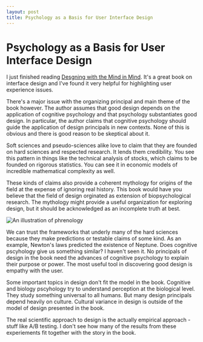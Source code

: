 ```yaml
---
layout: post
title: Psychology as a Basis for User Interface Design
---
```


# Psychology as a Basis for User Interface Design

I just finished reading [Desgning with the Mind in Mind](http://www.amazon.com/Designing-Mind-Simple-Understanding-Interface/dp/012375030X). It's a great book on interface design and I've found it very helpful for highlighting user experience issues. 

There's a major issue with the organizing principal and main theme of the book however. The author assumes that good design depends on the application of cognitive psychology and that psychology substantiates good design. In particular, the author claims that cognitive psychology should guide the application of design principals in new contexts. None of this is obvious and there is good reason to be skeptical about it.

Soft sciences and pseudo-sciences alike love to claim that they are founded on hard sciences and respected research. It lends them credibility. You see this pattern in things like the technical analysis of stocks, which claims to be founded on rigorous statistics. You can see it in  economic models of incredible mathematical complexity as well.

These kinds of claims also provide a coherent mythology for origins of the field at the expense of ignoring real history. This book would have you believe that the field of design orginated as extension of biopsychological research. The mythology might provide a useful organization for exploring design, but it should be acknowledged as an incomplete truth at best.  


![An illustration of phrenology](https://upload.wikimedia.org/wikipedia/commons/b/b1/Phrenologie1_%2887k_edited%29.jpg "We always want explainations for things")

We can trust the frameworks that underly many of the hard sciences because they make predictions or testable claims of some kind. As an example, Newton's laws predicted the existence of Neptune. Does cognitive pscyhology give us something similar? I haven't seen it. No principals of design in the book need the advances of cognitive psychology to explain their purpose or power. The most useful tool in discovering good design is empathy with the user.   

Some important topics in design don't fit the model in the book. Cognitive and biology pscyhology try to understand perception at the biological level. They study something universal to all humans. But many design principals depend heavily on culture. Cultural variance in design is outside of the model of design presented in the book.

The real scientific approach to design is the actually empirical approach - stuff like A/B testing. I don't see how many of the results from these experiements fit together with the story in the book. 
